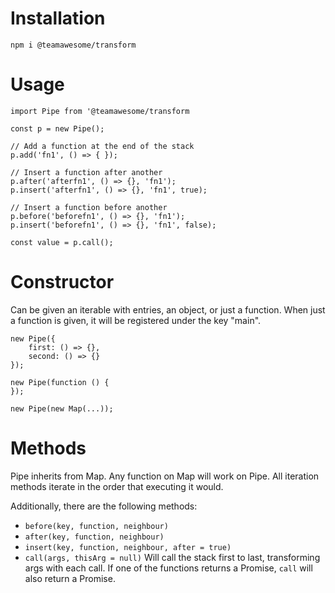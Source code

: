 # Installation
```
npm i @teamawesome/transform
```
# Usage
```
import Pipe from '@teamawesome/transform

const p = new Pipe();

// Add a function at the end of the stack
p.add('fn1', () => { });

// Insert a function after another
p.after('afterfn1', () => {}, 'fn1');
p.insert('afterfn1', () => {}, 'fn1', true);

// Insert a function before another
p.before('beforefn1', () => {}, 'fn1');
p.insert('beforefn1', () => {}, 'fn1', false);

const value = p.call();
```
# Constructor
Can be given an iterable with entries, an object, or just a function. When just a function is given, it will be 
registered under the key "main".
```
new Pipe({
    first: () => {},
    second: () => {}
});

new Pipe(function () {
});

new Pipe(new Map(...));
```
# Methods
Pipe inherits from Map. Any function on Map will work on Pipe. All iteration methods iterate in the order that executing
it would. 

Additionally, there are the following methods:
* `before(key, function, neighbour)`
* `after(key, function, neighbour)`
* `insert(key, function, neighbour, after = true)`
* `call(args, thisArg = null)` Will call the stack first to last, transforming args with each call. If one of the functions returns a
 Promise, `call` will also return a Promise.
